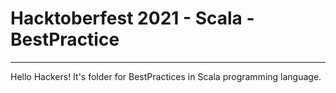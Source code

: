 # Hacktoberfest 2021 - Scala - BestPractice
___
Hello Hackers! It's folder for BestPractices in Scala programming language.